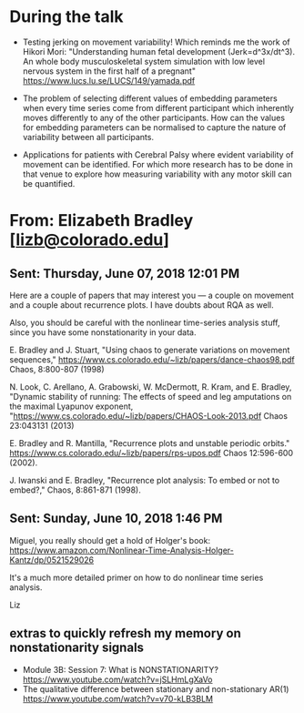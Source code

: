 


# During the talk

* Testing jerking on movement variability!
Which reminds me the work of Hikori Mori:
"Understanding human fetal development (Jerk=d^3x/dt^3). 
An whole body musculoskeletal system simulation with low level nervous system in the first half of a pregnant" 
https://www.lucs.lu.se/LUCS/149/yamada.pdf



* The problem of selecting  different values of embedding parameters 
when every time series come from different participant 
which inherently moves differently to any of the other participants.
How can the values for embedding parameters can be normalised
to capture the nature of variability between all participants.



* Applications for patients with Cerebral Palsy where 
evident variability of movement can be identified.
For which more research has to be done in that venue
to explore how measuring variability with any motor 
skill can be quantified.



# From: Elizabeth Bradley [lizb@colorado.edu]

## Sent: Thursday, June 07, 2018 12:01 PM

Here are a couple of papers that may interest you — a couple on movement and a couple about recurrence plots.  I have doubts about RQA as well.

Also, you should be careful with the nonlinear time-series analysis stuff, since you have some nonstationarity in your data.

E. Bradley and J. Stuart, 
"Using chaos to generate variations on movement sequences," 
<https://www.cs.colorado.edu/~lizb/papers/dance-chaos98.pdf> 
Chaos, 8:800-807 (1998)


N. Look, C. Arellano, A. Grabowski, W. McDermott, R. Kram, and E. Bradley, 
"Dynamic stability of running: The effects of speed and leg amputations on the maximal Lyapunov exponent,
"<https://www.cs.colorado.edu/~lizb/papers/CHAOS-Look-2013.pdf> 
Chaos 23:043131 (2013)

E. Bradley and R. Mantilla, 
"Recurrence plots and unstable periodic orbits." 
<https://www.cs.colorado.edu/~lizb/papers/rps-upos.pdf> 
Chaos 12:596-600 (2002).

J. Iwanski and E. Bradley, 
"Recurrence plot analysis: To embed or not to embed?," 
Chaos, 8:861-871 (1998).


## Sent:	Sunday, June 10, 2018 1:46 PM


Miguel, you really should get a hold of Holger's book:  https://www.amazon.com/Nonlinear-Time-Analysis-Holger-Kantz/dp/0521529026

It's a much more detailed primer on how to do nonlinear time series analysis.

Liz



## extras to quickly refresh my memory on nonstationarity signals

* Module 3B: Session 7: What is NONSTATIONARITY?
https://www.youtube.com/watch?v=jSLHmLgXaVo
* The qualitative difference between stationary and non-stationary AR(1) 
https://www.youtube.com/watch?v=v70-kLB3BLM



